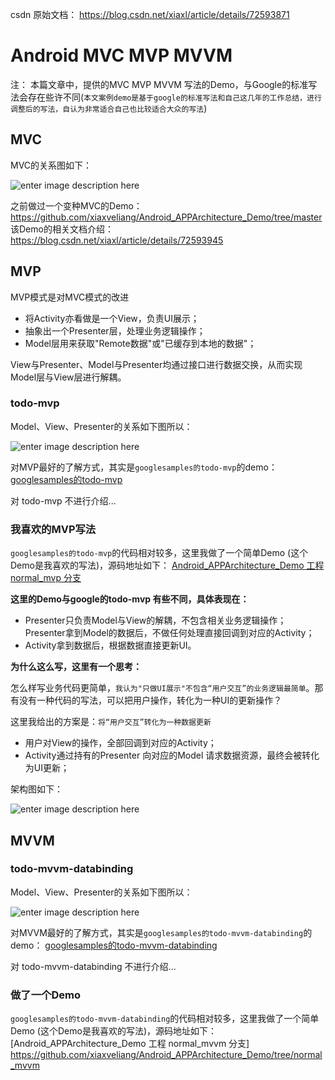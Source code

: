 csdn 原始文档：
https://blog.csdn.net/xiaxl/article/details/72593871


# Android  MVC MVP MVVM


注：
本篇文章中，提供的MVC MVP MVVM 写法的Demo，与Google的标准写法会存在些许不同(`本文案例demo是基于google的标准写法和自己这几年的工作总结，进行调整后的写法，自认为非常适合自己也比较适合大众的写法`)


## MVC

MVC的关系图如下：

![enter image description here](https://github.com/xiaxveliang/Android_APPArchitecture_Demo/blob/normal_mvvm/image/0001.png)

之前做过一个变种MVC的Demo：
https://github.com/xiaxveliang/Android_APPArchitecture_Demo/tree/master
该Demo的相关文档介绍：
https://blog.csdn.net/xiaxl/article/details/72593945

## MVP

MVP模式是对MVC模式的改进

+ 将Activity亦看做是一个View，负责UI展示；
+ 抽象出一个Presenter层，处理业务逻辑操作；
+ Model层用来获取"Remote数据"或"已缓存到本地的数据"；

View与Presenter、Model与Presenter均通过接口进行数据交换，从而实现Model层与View层进行解耦。

### todo-mvp 

Model、View、Presenter的关系如下图所以：

![enter image description here](https://github.com/xiaxveliang/Android_APPArchitecture_Demo/blob/normal_mvvm/image/0002.png)

对MVP最好的了解方式，其实是`googlesamples的todo-mvp`的demo：
[googlesamples的todo-mvp](https://github.com/googlesamples/android-architecture/tree/todo-mvp)

对 todo-mvp 不进行介绍...

### 我喜欢的MVP写法

`googlesamples的todo-mvp`的代码相对较多，这里我做了一个简单Demo (这个Demo是我喜欢的写法)，源码地址如下：
[Android_APPArchitecture_Demo 工程 normal_mvp 分支](https://github.com/xiaxveliang/Android_APPArchitecture_Demo/tree/normal_mvp)

**这里的Demo与google的todo-mvp 有些不同，具体表现在：**

+ Presenter只负责Model与View的解耦，不包含相关业务逻辑操作；Presenter拿到Model的数据后，不做任何处理直接回调到对应的Activity；
+ Activity拿到数据后，根据数据直接更新UI。

**为什么这么写，这里有一个思考：**

怎么样写业务代码更简单，`我认为"只做UI展示"不包含“用户交互”的业务逻辑最简单`。那有没有一种代码的写法，可以把用户操作，转化为一种UI的更新操作？

这里我给出的方案是：`将“用户交互”转化为一种数据更新`

+ 用户对View的操作，全部回调到对应的Activity；
+ Activity通过持有的Presenter 向对应的Model 请求数据资源，最终会被转化为UI更新；

架构图如下：

![enter image description here](https://github.com/xiaxveliang/Android_APPArchitecture_Demo/blob/normal_mvvm/image/0003.png)

## MVVM



### todo-mvvm-databinding

Model、View、Presenter的关系如下图所以：

![enter image description here](https://github.com/xiaxveliang/Android_APPArchitecture_Demo/blob/normal_mvvm/image/0004.png)

对MVVM最好的了解方式，其实是`googlesamples的todo-mvvm-databinding`的demo：
[googlesamples的todo-mvvm-databinding](https://github.com/googlesamples/android-architecture/tree/todo-mvvm-databinding/)

对 todo-mvvm-databinding 不进行介绍...


### 做了一个Demo

`googlesamples的todo-mvvm-databinding`的代码相对较多，这里我做了一个简单Demo (这个Demo是我喜欢的写法)，源码地址如下：
[Android_APPArchitecture_Demo 工程 normal_mvvm 分支]
https://github.com/xiaxveliang/Android_APPArchitecture_Demo/tree/normal_mvvm


